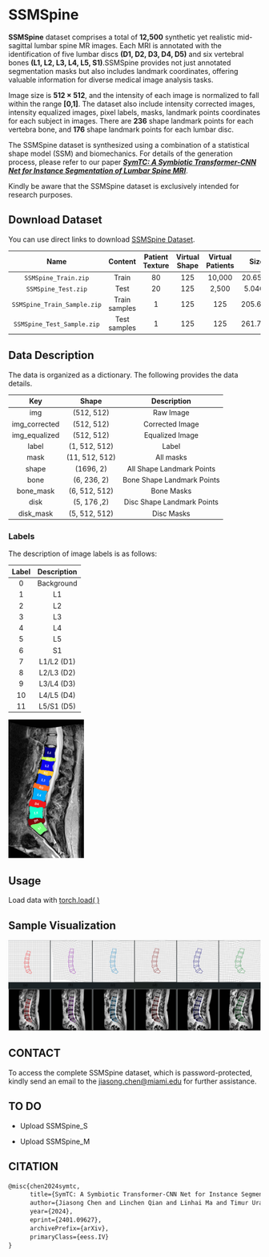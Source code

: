 # SSMSpine
**SSMSpine** dataset comprises a total of **12,500** synthetic yet realistic mid-sagittal lumbar spine MR images. Each MRI is annotated with the identification of five lumbar discs **(D1, D2, D3, D4, D5)** and six vertebral bones **(L1, L2, L3, L4, L5, S1)**.SSMSpine provides not just annotated segmentation masks but also includes landmark coordinates, offering valuable information for diverse medical image analysis tasks.

Image size is **512 × 512**, and the intensity of each image is normalized to fall within the range **[0,1]**. The dataset also include intensity corrected images, intensity equalized images, pixel labels, masks, landmark points coordinates for each subject in images. There are **236** shape landmark points for each vertebra bone, and **176** shape landmark points for each lumbar disc.

The SSMSpine dataset is synthesized using a combination of a statistical shape model (SSM) and biomechanics. For details of the generation process, please refer to our paper ***[SymTC: A Symbiotic Transformer-CNN Net for Instance Segmentation of Lumbar Spine MRI](https://www.sciencedirect.com/science/article/abs/pii/S0010482524008801)***.

Kindly be aware that the SSMSpine dataset is exclusively intended for research purposes.

## Download Dataset

You can use direct links to download  [SSMSpine Dataset](https://drive.google.com/drive/folders/17QXBCrfcQB6Gc4ITZBAURHoD60AMEQBB?usp=drive_link).



| Name  | Content | Patient Texture | Virtual Shape | Virtual Patients | Size | Link |
| :---: | :---: | :---: | :---: | :---: |:---: | :---: |
| `SSMSpine_Train.zip`  | Train| 80 | 125 |10,000| 20.65GB | [Download](https://drive.google.com/file/d/1v4TD_VJjSZEaaBebHSQB7owqpjr_GUEZ/view?usp=drive_link)|
| `SSMSpine_Test.zip`  | Test| 20 | 125 | 2,500 | 5.04GB | [Download](https://drive.google.com/file/d/1tTHO7xy27uQFZHZBrx16wLnTr76yoJ58/view?usp=drive_link)|
| `SSMSpine_Train_Sample.zip` | Train samples | 1 | 125 | 125| 205.6MB | [Download](https://drive.google.com/file/d/1D2_j9wm7_E-SBQ53E6sIDi-q3gQZlB39/view?usp=drive_link)|
| `SSMSpine_Test_Sample.zip`  | Test samples | 1 | 125 | 125| 261.7MB | [Download](https://drive.google.com/file/d/1K7WtxCH3tvAanIRXVlReerrigM1iu21k/view?usp=drive_link)|

## Data Description

The data is organized as a dictionary. The following provides the data details.

| Key | Shape | Description |
| :---: |:---:| :---: |
| img | (512, 512)| Raw Image |
| img_corrected |(512, 512)|Corrected Image |
| img_equalized |(512, 512)| Equalized Image |
| label | (1, 512, 512) | Label |
| mask | (11, 512, 512) | All masks |
| shape | (1696, 2) | All Shape Landmark Points |
| bone | (6, 236, 2) | Bone Shape Landmark Points |
| bone_mask |(6, 512, 512)| Bone Masks |
| disk |(5, 176 ,2)| Disc Shape Landmark Points |
| disk_mask |(5, 512, 512)| Disc Masks |


### Labels
The description of image labels is as follows:

| Label | Description |
| :---: | :---: |
| 0 | Background |
| 1 | L1 |
| 2 | L2 |
| 3 | L3 |
| 4 | L4 |
| 5 | L5 |
| 6 | S1 |
| 7 | L1/L2 (D1) |
| 8 | L2/L3 (D2) |
| 9 | L3/L4 (D3) |
| 10 | L4/L5 (D4) |
| 11 | L5/S1 (D5) |

<img src="fig/2.jpg" width = "30%">


## Usage
 Load data with [torch.load( )](https://pytorch.org/)

## Sample Visualization
<img src="fig/1.jpg">


## CONTACT

To access the complete SSMSpine dataset, which is password-protected, kindly send an email to the jiasong.chen@miami.edu for further assistance.

## TO DO

* Upload SSMSpine_S

* Upload SSMSpine_M

## CITATION

```latex
@misc{chen2024symtc,
      title={SymTC: A Symbiotic Transformer-CNN Net for Instance Segmentation of Lumbar Spine MRI}, 
      author={Jiasong Chen and Linchen Qian and Linhai Ma and Timur Urakov and Weiyong Gu and Liang Liang},
      year={2024},
      eprint={2401.09627},
      archivePrefix={arXiv},
      primaryClass={eess.IV}
}
```
